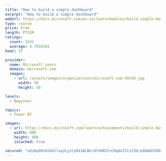 ```yaml
---
title: "How to build a simple dashboard"
excerpt: "How to build a simple dashboard"
webUrl: https://docs.microsoft.com/en-us/learn/modules/build-simple-dashboard/
type: course
price: Free
length: PT31M
ratings:
  count: 3241
  average: 4.7010183
heat: 57

provider:
  name: Microsoft Learn
  domain: microsoft.com
  images:
    - url: /assets/images/organizations/microsoft.com-50x50.jpg
      width: 50
      height: 50

levels:
  - Beginner

topics:
  - Power BI

images:
  - url: https://docs.microsoft.com/learn/achievements/build-simple-dashboard-social.png
    width: 800
    height: 400
    isCached: true

secured: "uQzAp99zUibhIlvqJLyrCybX1ALBn/d7nH02I+C0qdxZlCz136/aIDmAU3XDXfSmzgaJFXP6+8IEzwzXUhQWCp9tOuSsfE1gedft3N3fVYDJeJpCUPQEiFZVUoG/BBMfELHxNS8XMdciSMAtGONGVNcC1vCs84v1luaKieGqbKTU8YZspkXOmHVLkS5nw6BBbQlHEEyv1Rk02nY+CoR/j6L/jn3vMmfj39LkXwKt8XM/eNa3XXmeLY0CiAVB+tEWPPSxFIlnapZF9lM522cgA34cffD9ojS7ZypKC6BRMyWleUUFep4xi+voO7uYI8B+1HzP3CweN3UbGBdYnsP2AWmoYJC/EXVisZZAnXbP/Dr+hdouA5xLF+EIzg2tX5yxbsIh2MhnbARHEwriA7V30WslmDFN5J/SuPakKHhAvO8=;C4Sqc0g1/wPqwrgwTjq3OA=="
---
```


